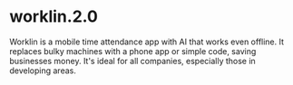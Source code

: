 # worklin.2.0
Worklin is a mobile time attendance app with AI that works even offline. It replaces bulky machines with a phone app or simple code, saving businesses money. It's ideal for all companies, especially those in developing areas.
